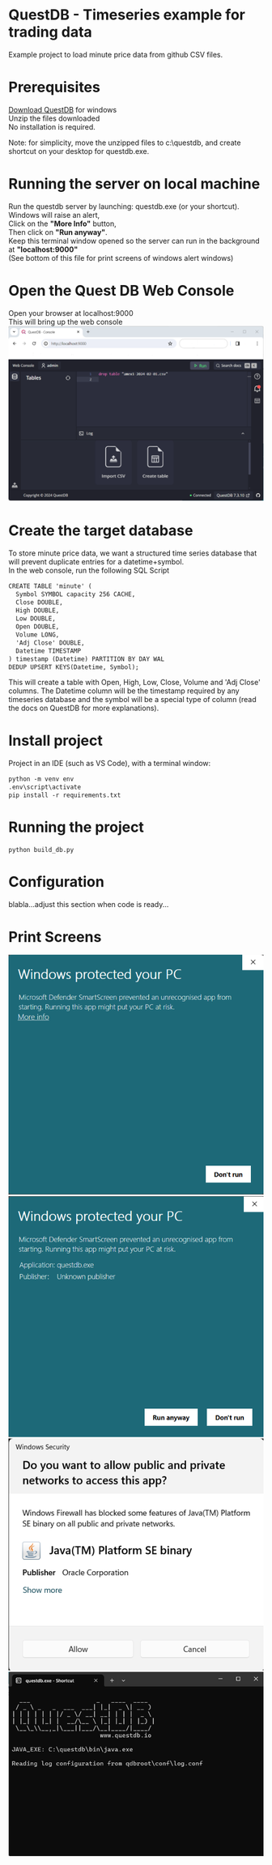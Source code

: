 # QuestDB - Timeseries example for trading data
  
Example project to load minute price data from github CSV files.  

# Prerequisites  
[Download QuestDB](https://questdb.io/download/) for windows  
Unzip the files downloaded  
No installation is required.

Note: for simplicity, move the unzipped files to c:\questdb, and create shortcut on your desktop for questdb.exe.  
  
# Running the server on local machine
Run the questdb server by launching: questdb.exe  (or your shortcut).  
Windows will raise an alert,  
Click on the **"More Info"** button,  
Then click on **"Run anyway"**.  
Keep this terminal window opened so the server can run in the background at **"localhost:9000"**  
(See bottom of this file for print screens of windows alert windows)  

# Open the Quest DB Web Console  
Open your browser at
localhost:9000  
This will bring up the web console
![QuestDB Web Console](https://github.com/MapleFrogStudio/questdb_python/blob/main/images/questdbconsole.png "QuestDB Web Console")  

# Create the target database 
To store minute price data, we want a structured time series database that will prevent duplicate entries for a datetime+symbol.  
In the web console, run the following SQL Script
```
CREATE TABLE 'minute' (
  Symbol SYMBOL capacity 256 CACHE,
  Close DOUBLE,
  High DOUBLE,
  Low DOUBLE,
  Open DOUBLE,
  Volume LONG,
  'Adj Close' DOUBLE,
  Datetime TIMESTAMP
) timestamp (Datetime) PARTITION BY DAY WAL
DEDUP UPSERT KEYS(Datetime, Symbol);
```  
This will create a table with Open, High, Low, Close, Volume and 'Adj Close' columns. The Datetime column will be the timestamp required by any timeseries database and the symbol will be a special type of column (read the docs on QuestDB for more explanations).

# Install project  
Project in an IDE (such as VS Code), with a terminal window:
```
python -m venv env
.env\script\activate
pip install -r requirements.txt  
```  
# Running the project  
```
python build_db.py
```

# Configuration  
blabla...adjust this section when code is ready...

# Print Screens  
![Windows Alert](https://github.com/MapleFrogStudio/questdb_python/blob/main/images/windows01.png "Windows Alert")  
![Run Anyway](https://github.com/MapleFrogStudio/questdb_python/blob/main/images/windows02.png "Run Anyway")  
![Allow Java](https://github.com/MapleFrogStudio/questdb_python/blob/main/images/javaallow.png "Allow access")  
![QuestDB Running](https://github.com/MapleFrogStudio/questdb_python/blob/main/images/serverrunning.png "Allow access")  
